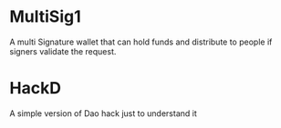 # MultiSig1
A multi Signature wallet that can hold funds and distribute to people if signers validate the request.

# HackD
A simple version of Dao hack just to understand it
